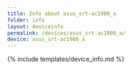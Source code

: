```yaml
---
title: Info about asus_srt-ac1900_a
folder: info
layout: deviceinfo
permalink: /devices/asus_srt-ac1900_a/
device: asus_srt-ac1900_a
---
```

{% include templates/device_info.md %}
